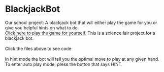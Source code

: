 # BlackjackBot
Our school project: A blackjack bot that will either play the game for you or give you helpful hints on what to do.
<br>
[Click here to play the game for yourself.](https://superderp1.github.io/BlackjackBot/)
This is a science fair project for a blackjack bot.
<br>
<br>
Click the files above to see code
<br>
<br>
In hint mode the bot will tell you the optimal move to play at any given hand.
<br>
To enter auto play mode, press the button that says HINT.
